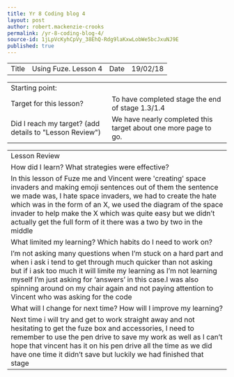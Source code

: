```yaml
---
title: Yr 8 Coding blog 4
layout: post
author: robert.mackenzie-crooks
permalink: /yr-8-coding-blog-4/
source-id: 1jLpVcKyhCpVy_38EhQ-Rdg9laKxwLobWe5bcJxuNJ9E
published: true
---
```

<table>
  <tr>
    <td>Title</td>
    <td>Using Fuze. Lesson 4</td>
    <td>Date</td>
    <td>19/02/18</td>
  </tr>
</table>


<table>
  <tr>
    <td>Starting point:</td>
    <td></td>
  </tr>
  <tr>
    <td>Target for this lesson?</td>
    <td>To have completed stage the end of stage 1.3/1.4</td>
  </tr>
  <tr>
    <td>Did I reach my target? 
(add details to "Lesson Review")</td>
    <td> We have nearly completed this target about one more page to go.</td>
  </tr>
</table>


<table>
  <tr>
    <td>Lesson Review</td>
  </tr>
  <tr>
    <td>How did I learn? What strategies were effective? </td>
  </tr>
  <tr>
    <td>
In this lesson of Fuze me and Vincent were 'creating' space invaders and making emoji sentences out of them the sentence we made was, I hate space invaders, we had to create the hate which was in the form of an X, we used the diagram of the space invader to help make the X which was quite easy but we didn’t actually get the full form of it there was a two by two in the middle</td>
  </tr>
  <tr>
    <td>What limited my learning? Which habits do I need to work on? </td>
  </tr>
  <tr>
    <td>I’m not asking many questions when I’m stuck on a hard part and when i ask i tend to get through much quicker than not asking but if i ask too much it will limite my learning as I’m not learning myself I’m just asking for ‘answers’ in this case.I was also spinning around on my chair again and not paying attention to Vincent who was asking for the code</td>
  </tr>
  <tr>
    <td>What will I change for next time? How will I improve my learning?</td>
  </tr>
  <tr>
    <td>Next time i will try and get to work straight away and not hesitating to get the fuze box and accessories, I need to remember to use the pen drive to save my work as well as I can’t hope that vincent has it on his pen drive all the time as we did have one time it didn’t save but luckily we had finished that stage</td>
  </tr>
</table>


